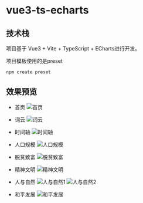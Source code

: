 # vue3-ts-echarts

## 技术栈
项目基于 Vue3 + Vite + TypeScript + ECharts进行开发。

项目模板使用的是preset
```bash
npm create preset
```

## 效果预览
- 首页
![首页](https://shinoimg.yyshino.top/img/202304101958791.png)

- 词云
![词云](https://shinoimg.yyshino.top/img/202304101958786.png)

- 时间轴
![时间轴](https://shinoimg.yyshino.top/img/202304101958785.png)

- 人口规模
![人口规模](https://shinoimg.yyshino.top/img/202304101958789.png)

- 脱贫致富
![脱贫致富](https://shinoimg.yyshino.top/img/202304101958790.png)

- 精神文明
![精神文明](https://shinoimg.yyshino.top/img/202304101958784.png)

- 人与自然
![人与自然1](https://shinoimg.yyshino.top/img/202304101958787.png)
![人与自然2](https://shinoimg.yyshino.top/img/202304101958783.png)

- 和平发展
![和平发展](https://shinoimg.yyshino.top/img/202304101958792.png)





